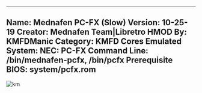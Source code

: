 -----------------------
Name: Mednafen PC-FX (Slow)
Version: 10-25-19
Creator: Mednafen Team|Libretro
HMOD By: KMFDManic
Category: KMFD Cores
Emulated System: NEC: PC-FX
Command Line: /bin/mednafen-pcfx, /bin/pcfx
Prerequisite BIOS: system/pcfx.rom
-----------------------
![km](https://i.imgur.com/0feoF3Z.png)
